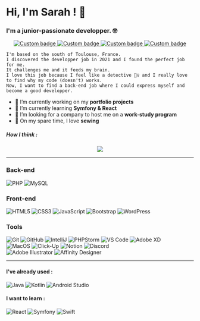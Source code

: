 <!--HEADER-->
# Hi, I'm Sarah ! 👋
### I'm a junior-passionate developper. 🤓

<!--FIRST SECTION-->
<p align="center">
  <a href="https://www.linkedin.com/in/lefortsarah/" alt="LinkedIn Link">
    <img alt="Custom badge" src="https://img.shields.io/static/v1?message=LINKEDIN&label=&logo=LINKEDIN&style=for-the-badge&color=1e90FF">
  </a>
  <a href="https://codepen.io/saralune/pens/public" alt="CodePen Link">
    <img alt="Custom badge" src="https://img.shields.io/static/v1?message=CODEPEN&label=&logo=CODEPEN&style=for-the-badge&color=2f3542">
  </a>
  <a href="https://couturecirculaire.fr" alt="Blog Link">
    <img alt="Custom badge" src="https://img.shields.io/static/v1?message=BLOG&label=&logo=BLOG&style=for-the-badge&color=yellow">
  </a>
  <a href="https://www.youtube.com/watch?v=17JGjERj99g" alt="YouTube Funny Link">
    <img alt="Custom badge" src="https://img.shields.io/static/v1?message=FAVORITE VIDEO&label=&logo=YOUTUBE&style=for-the-badge&color=red">
  </a>
  <!--DEV IN PROGRESS
  <a href="" alt="Personnal CV Link">
    <img alt="Custom badge" src="https://img.shields.io/static/v1?message=CV&label=&logo=&style=for-the-badge&color=green">
  </a>-->
</p>

```
I'm based on the south of Toulouse, France.
I discovered the developper job in 2021 and I found the perfect job for me. 
It challenges me and it feeds my brain.
I love this job because I feel like a detective 🕵️‍♀️ and I really love to find why my code (doesn't) works.
Now, I want to find a back-end job where I could express myself and become a good developper.
```

- 🔭 I’m currently working on my **portfolio projects**
- 🌱 I’m currently learning **Symfony & React**
- 🤝 I’m looking for a company to host me on a **work-study program**
- 🧵 On my spare time, I love **sewing**

##### How I think : 
<p align="center">
  <img src="https://media.giphy.com/media/9cZAcX5OCZwY0/giphy.gif" />
</p>

<!--SECOND SECTION-->
___

### Back-end
![PHP](https://img.shields.io/badge/PHP-white?style=for-the-badge&logo=php&color=grey)
![MySQL](https://img.shields.io/badge/-MySQL-white?style=for-the-badge&logo=mysql&color=grey)
<!--![Symfony](https://img.shields.io/badge/Symfony-white?style=for-the-badge&logo=symfony&logoColor=eb3b5a&color=grey)-->

### Front-end
![HTML5](https://img.shields.io/badge/HTML5-white?style=for-the-badge&logo=html5&color=grey)
![CSS3](https://img.shields.io/badge/CSS3-white?style=for-the-badge&logo=css3&logoColor=2bcbba&color=grey)
![JavaScript](https://img.shields.io/badge/JavaScript-white?style=for-the-badge&logo=javascript&color=grey)
![Bootstrap](https://img.shields.io/badge/Bootstrap-white?style=for-the-badge&logo=bootstrap&color=grey)
![WordPress](https://img.shields.io/badge/WordPress-white?style=for-the-badge&logo=wordpress&logoColor=2bcbba&color=grey)
<!--![ReactJS](https://img.shields.io/badge/ReactJS-white?style=for-the-badge&logo=react&color=grey)-->

### Tools
![Git](https://img.shields.io/badge/-Git-white?style=for-the-badge&logo=git&color=grey)
![GitHub](https://img.shields.io/badge/-GitHub-white?style=for-the-badge&logo=github&logoColor=a55eea&color=grey)
![IntelliJ](https://img.shields.io/badge/IntelliJ-white?style=for-the-badge&logo=intellij-idea&color=grey)
![PHPStorm](https://img.shields.io/badge/PHPStorm-white?style=for-the-badge&logo=phpstorm&logoColor=D97DEA&color=grey)
![VS Code](https://img.shields.io/badge/-VS%20Code-white?style=for-the-badge&logo=visual-studio-code&logoColor=blue&color=grey)
![Adobe XD](https://img.shields.io/badge/Adobe%20XD-white?style=for-the-badge&logo=adobexd&logoColor=C00BE0&color=grey)
<br />
![MacOS](https://img.shields.io/badge/MacOS-black?style=for-the-badge&logo=apple&color=grey)
![Click-Up](https://img.shields.io/badge/Click%20Up-black?style=for-the-badge&logo=clickup&logoColor=pink&color=grey)
![Notion](https://img.shields.io/badge/Notion-007ACC?style=for-the-badge&logo=notion&color=grey)
![Discord](https://img.shields.io/badge/Discord-black?style=for-the-badge&logo=discord&color=grey)
<br />
![Adobe Illustrator](https://img.shields.io/badge/-Adobe%20Illustrator-black?style=for-the-badge&logo=adobeillustrator&logoColor=orange&color=grey)
![Affinity Designer](https://img.shields.io/badge/-Affinity%20Designer-black?style=for-the-badge&logo=affinitydesigner&logoColor=blue&color=grey)

___

#### I've already used :
![Java](https://img.shields.io/badge/Java-black?style=for-the-badge&logo=java&logoColor=blue&color=grey)
![Kotlin](https://img.shields.io/badge/Kotlin-black?style=for-the-badge&logo=kotlin&logoColor=orange&color=grey)
![Android Studio](https://img.shields.io/badge/Android%20Studio-black?style=for-the-badge&logo=android-studio&color=grey)

#### I want to learn :
![React](https://img.shields.io/badge/React-black?style=for-the-badge&logo=react&logoColor=blue&color=grey)
![Symfony](https://img.shields.io/badge/Symfony-black?style=for-the-badge&logo=symfony&color=grey)
![Swift](https://img.shields.io/badge/Swift-black?style=for-the-badge&logo=swift&logoColor=orange&color=grey)


<!--THIRD SECTION
___
### Statistics

<p align="center">
  <img src="https://github-readme-stats.vercel.app/api/top-langs/?username=Saralune&count_private=true&border_radius=10px&show_icons=true&card_width=455px&bg_color=FDEFF&border_color=1e90FF&title_color=1e90FF&text_color=1e272e&custom_title=Languages I use the most" />
</p>-->
